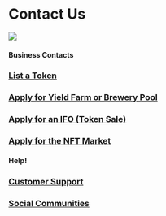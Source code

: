 # Contact Us

![](../.gitbook/assets/docs-masthead-20-.png)

####

#### Business Contacts

### [List a Token](business-partnerships.md#exchange)

### [Apply for Yield Farm or Brewery Pool](business-partnerships.md#farms-and-brewery-pools)

### [Apply for an IFO (Token Sale)](business-partnerships.md#ifos-token-sales)

### [Apply for the NFT Market](nft-market-applications.md)

####

#### Help!

### [Customer Support](customer-support.md#there-is-no-customer-support-for-changswap)

### [Social Communities](telegram.md)

